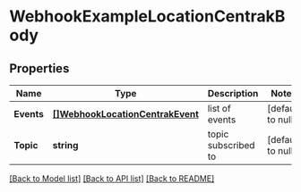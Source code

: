 # WebhookExampleLocationCentrakBody

## Properties
Name | Type | Description | Notes
------------ | ------------- | ------------- | -------------
**Events** | [**[]WebhookLocationCentrakEvent**](webhook_location_centrak_event.md) | list of events | [default to null]
**Topic** | **string** | topic subscribed to | [default to null]

[[Back to Model list]](../README.md#documentation-for-models) [[Back to API list]](../README.md#documentation-for-api-endpoints) [[Back to README]](../README.md)

